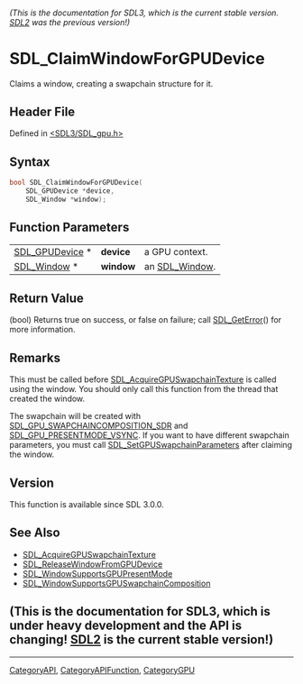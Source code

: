 ###### (This is the documentation for SDL3, which is the current stable version. [SDL2](https://wiki.libsdl.org/SDL2/) was the previous version!)
# SDL_ClaimWindowForGPUDevice

Claims a window, creating a swapchain structure for it.

## Header File

Defined in [<SDL3/SDL_gpu.h>](https://github.com/libsdl-org/SDL/blob/main/include/SDL3/SDL_gpu.h)

## Syntax

```c
bool SDL_ClaimWindowForGPUDevice(
    SDL_GPUDevice *device,
    SDL_Window *window);
```

## Function Parameters

|                                  |            |                              |
| -------------------------------- | ---------- | ---------------------------- |
| [SDL_GPUDevice](SDL_GPUDevice) * | **device** | a GPU context.               |
| [SDL_Window](SDL_Window) *       | **window** | an [SDL_Window](SDL_Window). |

## Return Value

(bool) Returns true on success, or false on failure; call
[SDL_GetError](SDL_GetError)() for more information.

## Remarks

This must be called before
[SDL_AcquireGPUSwapchainTexture](SDL_AcquireGPUSwapchainTexture) is called
using the window. You should only call this function from the thread that
created the window.

The swapchain will be created with
[SDL_GPU_SWAPCHAINCOMPOSITION_SDR](SDL_GPU_SWAPCHAINCOMPOSITION_SDR) and
[SDL_GPU_PRESENTMODE_VSYNC](SDL_GPU_PRESENTMODE_VSYNC). If you want to have
different swapchain parameters, you must call
[SDL_SetGPUSwapchainParameters](SDL_SetGPUSwapchainParameters) after
claiming the window.

## Version

This function is available since SDL 3.0.0.

## See Also

- [SDL_AcquireGPUSwapchainTexture](SDL_AcquireGPUSwapchainTexture)
- [SDL_ReleaseWindowFromGPUDevice](SDL_ReleaseWindowFromGPUDevice)
- [SDL_WindowSupportsGPUPresentMode](SDL_WindowSupportsGPUPresentMode)
- [SDL_WindowSupportsGPUSwapchainComposition](SDL_WindowSupportsGPUSwapchainComposition)


## (This is the documentation for SDL3, which is under heavy development and the API is changing! [SDL2](https://wiki.libsdl.org/SDL2/) is the current stable version!)



----
[CategoryAPI](CategoryAPI), [CategoryAPIFunction](CategoryAPIFunction), [CategoryGPU](CategoryGPU)


